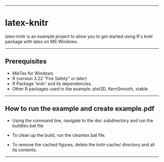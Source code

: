 ____
# latex-knitr

latex-knitr is an example project to allow you to get started using R's knitr package with latex on MS Windows.

_____________________________________________________________


## Prerequisites
* MikTex for Windows
* R (version 3.22 "Fire Safety" or later)
* R Package 'knitr' and its dependencies.
* Other R packages used in the example: plot3D, KernSmooth, xtable

---
## How to run the example and create example.pdf

- Using the command line, navigate to the doc subdirectory and run the buildtex.bat file

- To clean up the build, run the cleantex.bat file.

- To remove the cached figures, delete the knitr-cache/ directory and all its contents.

---
